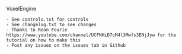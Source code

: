 VoxelEngine

	- See controls.txt for controls
	- See changelog.txt to see changes
	- Thanks to Reon Fourie https://www.youtube.com/channel/UCFNHiD7cM4l3Mwfs3ENjJyw for the tutorial on how to make this
	- Post any issues on the issues tab in Github
